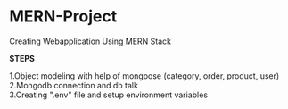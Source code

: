 # MERN-Project
Creating Webapplication Using MERN Stack

**STEPS**

1.Object modeling with help of mongoose (category, order, product, user)<br/>
2.Mongodb connection and db talk<br/>
3.Creating ".env" file and setup environment variables

